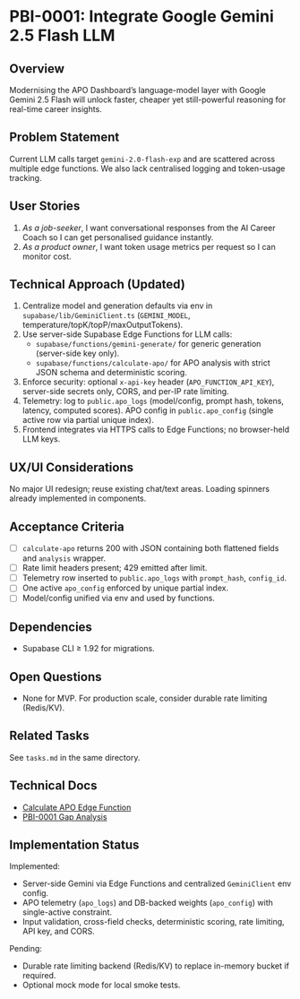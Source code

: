 # PBI-0001: Integrate Google Gemini 2.5 Flash LLM

## Overview
Modernising the APO Dashboard’s language-model layer with Google Gemini 2.5 Flash will unlock faster, cheaper yet still-powerful reasoning for real-time career insights.

## Problem Statement
Current LLM calls target `gemini-2.0-flash-exp` and are scattered across multiple edge functions. We also lack centralised logging and token-usage tracking.

## User Stories
1. *As a job-seeker*, I want conversational responses from the AI Career Coach so I can get personalised guidance instantly.
2. *As a product owner*, I want token usage metrics per request so I can monitor cost.

## Technical Approach (Updated)
1. Centralize model and generation defaults via env in `supabase/lib/GeminiClient.ts` (`GEMINI_MODEL`, temperature/topK/topP/maxOutputTokens).
2. Use server-side Supabase Edge Functions for LLM calls:
   - `supabase/functions/gemini-generate/` for generic generation (server-side key only).
   - `supabase/functions/calculate-apo/` for APO analysis with strict JSON schema and deterministic scoring.
3. Enforce security: optional `x-api-key` header (`APO_FUNCTION_API_KEY`), server-side secrets only, CORS, and per-IP rate limiting.
4. Telemetry: log to `public.apo_logs` (model/config, prompt hash, tokens, latency, computed scores). APO config in `public.apo_config` (single active row via partial unique index).
5. Frontend integrates via HTTPS calls to Edge Functions; no browser-held LLM keys.

## UX/UI Considerations
No major UI redesign; reuse existing chat/text areas. Loading spinners already implemented in components.

## Acceptance Criteria
- [ ] `calculate-apo` returns 200 with JSON containing both flattened fields and `analysis` wrapper.
- [ ] Rate limit headers present; 429 emitted after limit.
- [ ] Telemetry row inserted to `public.apo_logs` with `prompt_hash`, `config_id`.
- [ ] One active `apo_config` enforced by unique partial index.
- [ ] Model/config unified via env and used by functions.

## Dependencies
- Supabase CLI ≥ 1.92 for migrations.

## Open Questions
- None for MVP. For production scale, consider durable rate limiting (Redis/KV).

## Related Tasks
See `tasks.md` in the same directory.

## Technical Docs
- [Calculate APO Edge Function](../../technical/calculate-apo.md)
- [PBI-0001 Gap Analysis](./gap-analysis.md)

## Implementation Status
Implemented:
- Server-side Gemini via Edge Functions and centralized `GeminiClient` env config.
- APO telemetry (`apo_logs`) and DB-backed weights (`apo_config`) with single-active constraint.
- Input validation, cross-field checks, deterministic scoring, rate limiting, API key, and CORS.

Pending:
- Durable rate limiting backend (Redis/KV) to replace in-memory bucket if required.
- Optional mock mode for local smoke tests.
